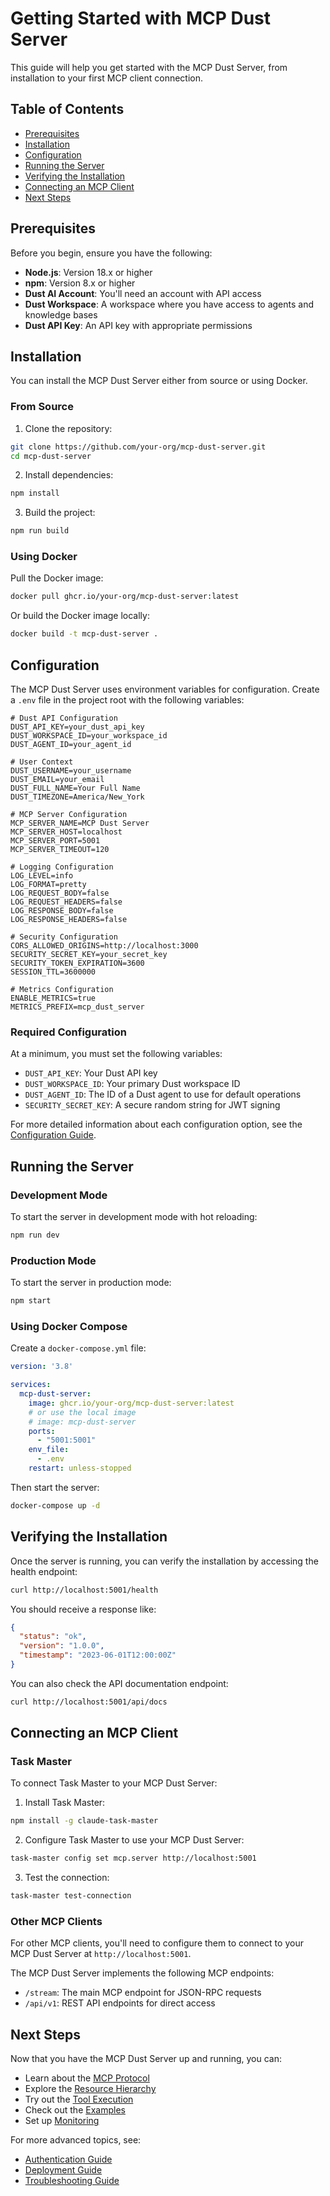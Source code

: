 # Getting Started with MCP Dust Server

This guide will help you get started with the MCP Dust Server, from installation to your first MCP client connection.

## Table of Contents

- [Prerequisites](#prerequisites)
- [Installation](#installation)
- [Configuration](#configuration)
- [Running the Server](#running-the-server)
- [Verifying the Installation](#verifying-the-installation)
- [Connecting an MCP Client](#connecting-an-mcp-client)
- [Next Steps](#next-steps)

## Prerequisites

Before you begin, ensure you have the following:

- **Node.js**: Version 18.x or higher
- **npm**: Version 8.x or higher
- **Dust AI Account**: You'll need an account with API access
- **Dust Workspace**: A workspace where you have access to agents and knowledge bases
- **Dust API Key**: An API key with appropriate permissions

## Installation

You can install the MCP Dust Server either from source or using Docker.

### From Source

1. Clone the repository:

```bash
git clone https://github.com/your-org/mcp-dust-server.git
cd mcp-dust-server
```

2. Install dependencies:

```bash
npm install
```

3. Build the project:

```bash
npm run build
```

### Using Docker

Pull the Docker image:

```bash
docker pull ghcr.io/your-org/mcp-dust-server:latest
```

Or build the Docker image locally:

```bash
docker build -t mcp-dust-server .
```

## Configuration

The MCP Dust Server uses environment variables for configuration. Create a `.env` file in the project root with the following variables:

```env
# Dust API Configuration
DUST_API_KEY=your_dust_api_key
DUST_WORKSPACE_ID=your_workspace_id
DUST_AGENT_ID=your_agent_id

# User Context
DUST_USERNAME=your_username
DUST_EMAIL=your_email
DUST_FULL_NAME=Your Full Name
DUST_TIMEZONE=America/New_York

# MCP Server Configuration
MCP_SERVER_NAME=MCP Dust Server
MCP_SERVER_HOST=localhost
MCP_SERVER_PORT=5001
MCP_SERVER_TIMEOUT=120

# Logging Configuration
LOG_LEVEL=info
LOG_FORMAT=pretty
LOG_REQUEST_BODY=false
LOG_REQUEST_HEADERS=false
LOG_RESPONSE_BODY=false
LOG_RESPONSE_HEADERS=false

# Security Configuration
CORS_ALLOWED_ORIGINS=http://localhost:3000
SECURITY_SECRET_KEY=your_secret_key
SECURITY_TOKEN_EXPIRATION=3600
SESSION_TTL=3600000

# Metrics Configuration
ENABLE_METRICS=true
METRICS_PREFIX=mcp_dust_server
```

### Required Configuration

At a minimum, you must set the following variables:

- `DUST_API_KEY`: Your Dust API key
- `DUST_WORKSPACE_ID`: Your primary Dust workspace ID
- `DUST_AGENT_ID`: The ID of a Dust agent to use for default operations
- `SECURITY_SECRET_KEY`: A secure random string for JWT signing

For more detailed information about each configuration option, see the [Configuration Guide](CONFIGURATION.md).

## Running the Server

### Development Mode

To start the server in development mode with hot reloading:

```bash
npm run dev
```

### Production Mode

To start the server in production mode:

```bash
npm start
```

### Using Docker Compose

Create a `docker-compose.yml` file:

```yaml
version: '3.8'

services:
  mcp-dust-server:
    image: ghcr.io/your-org/mcp-dust-server:latest
    # or use the local image
    # image: mcp-dust-server
    ports:
      - "5001:5001"
    env_file:
      - .env
    restart: unless-stopped
```

Then start the server:

```bash
docker-compose up -d
```

## Verifying the Installation

Once the server is running, you can verify the installation by accessing the health endpoint:

```bash
curl http://localhost:5001/health
```

You should receive a response like:

```json
{
  "status": "ok",
  "version": "1.0.0",
  "timestamp": "2023-06-01T12:00:00Z"
}
```

You can also check the API documentation endpoint:

```bash
curl http://localhost:5001/api/docs
```

## Connecting an MCP Client

### Task Master

To connect Task Master to your MCP Dust Server:

1. Install Task Master:

```bash
npm install -g claude-task-master
```

2. Configure Task Master to use your MCP Dust Server:

```bash
task-master config set mcp.server http://localhost:5001
```

3. Test the connection:

```bash
task-master test-connection
```

### Other MCP Clients

For other MCP clients, you'll need to configure them to connect to your MCP Dust Server at `http://localhost:5001`.

The MCP Dust Server implements the following MCP endpoints:

- `/stream`: The main MCP endpoint for JSON-RPC requests
- `/api/v1`: REST API endpoints for direct access

## Next Steps

Now that you have the MCP Dust Server up and running, you can:

- Learn about the [MCP Protocol](../reference/MCP_PROTOCOL.md)
- Explore the [Resource Hierarchy](../reference/RESOURCES.md)
- Try out the [Tool Execution](../reference/TOOLS.md)
- Check out the [Examples](../examples/BASIC_USAGE.md)
- Set up [Monitoring](MONITORING.md)

For more advanced topics, see:

- [Authentication Guide](AUTHENTICATION.md)
- [Deployment Guide](DEPLOYMENT.md)
- [Troubleshooting Guide](TROUBLESHOOTING.md)
